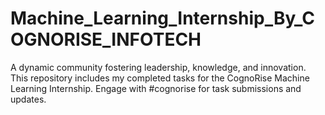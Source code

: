 # Machine_Learning_Internship_By_COGNORISE_INFOTECH
A dynamic community fostering leadership, knowledge, and innovation. This repository includes my completed tasks for the CognoRise Machine Learning Internship. Engage with #cognorise for task submissions and updates.
